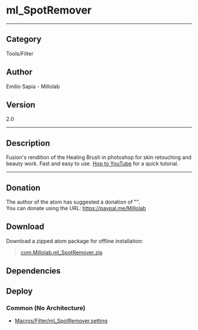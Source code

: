 # ml_SpotRemover
___

## Category
Tools/Filter

## Author
Emilio Sapia - Millolab

## Version
2.0

___

## Description
<p>Fusion's rendition of the Healing Brush in photoshop for skin retouching and beauty work. Fast and easy to use. <a href="https://www.youtube.com/watch?v=Z2hHbzQ_Rac">Hop to YouTube</a> for a quick tutorial.</p>

___

## Donation
The author of the atom has suggested a donation of "".  
You can donate using the URL: <a href="https://paypal.me/Millolab">https://paypal.me/Millolab</a>
## Download

Download a zipped atom package for offline installation:
> [com.Millolab.ml_SpotRemover.zip](https://gitlab.com/WeSuckLess/Reactor/-/archive/master/Reactor-master.zip?path=Atoms/com.Millolab.ml_SpotRemover)  

## Dependencies

## Deploy

### Common (No Architecture)

<ul>
<li><a href="https://gitlab.com/WeSuckLess/Reactor/-/blob/master/Atoms/com.Millolab.ml_SpotRemover/Macros/Filter/ml_SpotRemover.setting?ref_type=heads">Macros/Filter/ml_SpotRemover.setting</a></li>
</ul>
